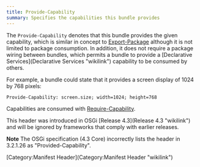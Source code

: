 ```yaml
---
title: Provide-Capability
summary: Specifies the capabilities this bundle provides 
---
```


The `Provide-Capability` denotes that this bundle provides the given
capability, which is similar in concept to
[Export-Package](Export-Package "wikilink") although it is not limited
to package consumption. In addition, it does not require a package
wiring between bundles, which permits a bundle to provide a [Declarative
Services](Declarative Services "wikilink") capability to be consumed by
others.

For example, a bundle could state that it provides a screen display of
1024 by 768 pixels:

`Provide-Capability: screen.size; width=1024; height=768`

Capabilities are consumed with
[Require-Capability](Require-Capability "wikilink").

This header was introduced in OSGi [Release 4.3](Release 4.3 "wikilink")
and will be ignored by frameworks that comply with earlier releases.

**Note** The OSGi specification (4.3 Core) incorrectly lists the header
in 3.2.1.26 as "Provided-Capability".

[Category:Manifest Header](Category:Manifest Header "wikilink")

